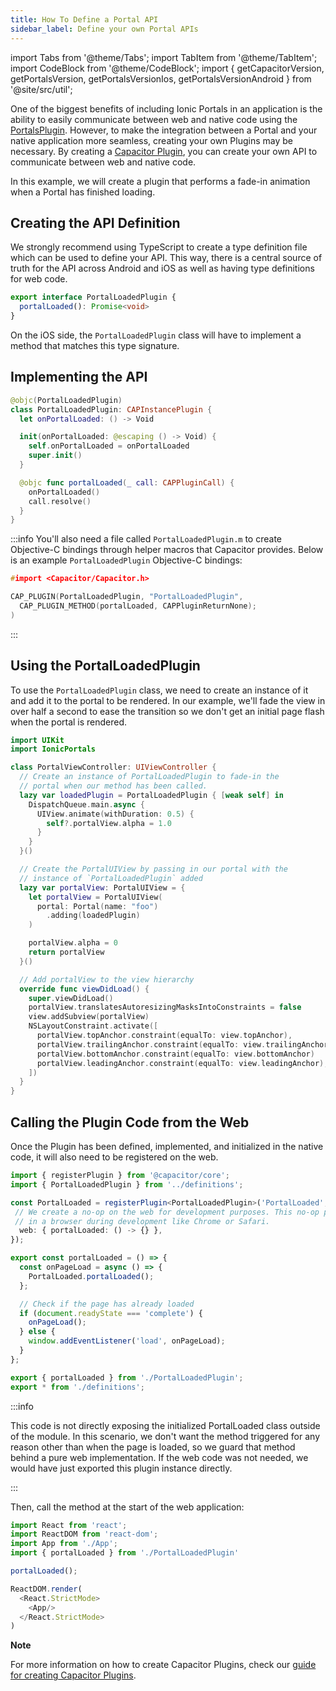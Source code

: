 ```yaml
---
title: How To Define a Portal API
sidebar_label: Define your own Portal APIs
---
```


import Tabs from '@theme/Tabs';
import TabItem from '@theme/TabItem';
import CodeBlock from '@theme/CodeBlock';
import { getCapacitorVersion, getPortalsVersion, getPortalsVersionIos, getPortalsVersionAndroid } from '@site/src/util';

One of the biggest benefits of including Ionic Portals in an application is the ability to easily communicate between web and native code using the [PortalsPlugin](../../for-web/portals-plugin). 
However, to make the integration between a Portal and your native application more seamless, creating your own Plugins may be necessary.
By creating a [Capacitor Plugin](https://capacitorjs.com/docs/plugins/creating-plugins), you can create your own API to communicate between web and native code.

In this example, we will create a plugin that performs a fade-in animation when a Portal has finished loading.

## Creating the API Definition

We strongly recommend using TypeScript to create a type definition file which can be used to define your API.
This way, there is a central source of truth for the API across Android and iOS as well as having type definitions
for web code.

```typescript title=PortalLoadedPlugin/definitions.ts 
export interface PortalLoadedPlugin {
  portalLoaded(): Promise<void>
}
```

On the iOS side, the `PortalLoadedPlugin` class will have to implement a method that matches this type signature.

## Implementing the API

```swift title=PortalLoadedPlugin.swift
@objc(PortalLoadedPlugin)
class PortalLoadedPlugin: CAPInstancePlugin {
  let onPortalLoaded: () -> Void

  init(onPortalLoaded: @escaping () -> Void) {
    self.onPortalLoaded = onPortalLoaded
    super.init()
  }

  @objc func portalLoaded(_ call: CAPPluginCall) {
    onPortalLoaded()
    call.resolve()
  }
}
```

:::info
You'll also need a file called `PortalLoadedPlugin.m` to create Objective-C bindings through helper macros that Capacitor provides.
Below is an example `PortalLoadedPlugin` Objective-C bindings:

```c title=PortalLoadedPlugin.m
#import <Capacitor/Capacitor.h>

CAP_PLUGIN(PortalLoadedPlugin, "PortalLoadedPlugin",
  CAP_PLUGIN_METHOD(portalLoaded, CAPPluginReturnNone);
)
```

:::


## Using the PortalLoadedPlugin

To use the `PortalLoadedPlugin` class, we need to create an instance of it and add it to the portal to be rendered. In our example, we'll fade
the view in over half a second to ease the transition so we don't get an initial page flash when the portal is rendered.

```swift title=PortalViewController.swift
import UIKit
import IonicPortals

class PortalViewController: UIViewController {
  // Create an instance of PortalLoadedPlugin to fade-in the 
  // portal when our method has been called.
  lazy var loadedPlugin = PortalLoadedPlugin { [weak self] in 
    DispatchQueue.main.async {
      UIView.animate(withDuration: 0.5) {
        self?.portalView.alpha = 1.0
      }
    }
  }()

  // Create the PortalUIView by passing in our portal with the 
  // instance of `PortalLoadedPlugin` added
  lazy var portalView: PortalUIView = {
    let portalView = PortalUIView(
      portal: Portal(name: "foo")
        .adding(loadedPlugin)
    )

    portalView.alpha = 0
    return portalView
  }()

  // Add portalView to the view hierarchy
  override func viewDidLoad() {
    super.viewDidLoad()
    portalView.translatesAutoresizingMasksIntoConstraints = false
    view.addSubview(portalView)
    NSLayoutConstraint.activate([
      portalView.topAnchor.constraint(equalTo: view.topAnchor),
      portalView.trailingAnchor.constraint(equalTo: view.trailingAnchor),
      portalView.bottomAnchor.constraint(equalTo: view.bottomAnchor)
      portalView.leadingAnchor.constraint(equalTo: view.leadingAnchor),
    ])
  }
}
```

## Calling the Plugin Code from the Web

Once the Plugin has been defined, implemented, and initialized in the native code, it will also need to be registered on the web.

```typescript title=PortalLoadedPlugin/PortalLoadedPlugin.ts
import { registerPlugin } from '@capacitor/core';
import { PortalLoadedPlugin } from '../definitions';

const PortalLoaded = registerPlugin<PortalLoadedPlugin>('PortalLoaded', {
 // We create a no-op on the web for development purposes. This no-op plugin will only be loaded when running the plugin 
 // in a browser during development like Chrome or Safari.
  web: { portalLoaded: () -> {} },
});

export const portalLoaded = () => {
  const onPageLoad = async () => {
    PortalLoaded.portalLoaded();
  };

  // Check if the page has already loaded
  if (document.readyState === 'complete') {
    onPageLoad();
  } else {
    window.addEventListener('load', onPageLoad);
  }
};
```

```typescript title=PortalLoadedPlugin/index.ts
export { portalLoaded } from './PortalLoadedPlugin';
export * from './definitions';
```

:::info

This code is not directly exposing the initialized PortalLoaded class outside of the module.
In this scenario, we don't want the method triggered for any reason other than when the page is loaded, so we guard that
method behind a pure web implementation. If the web code was not needed, we would have just exported this plugin instance directly.

:::

Then, call the method at the start of the web application:

```typescript title=index.tsx
import React from 'react';
import ReactDOM from 'react-dom';
import App from './App';
import { portalLoaded } from './PortalLoadedPlugin'

portalLoaded();

ReactDOM.render(
  <React.StrictMode>
    <App/>
  </React.StrictMode>
)
```

**Note**

For more information on how to create Capacitor Plugins, check our [guide for creating Capacitor Plugins](https://capacitorjs.com/docs/plugins/creating-plugins).
